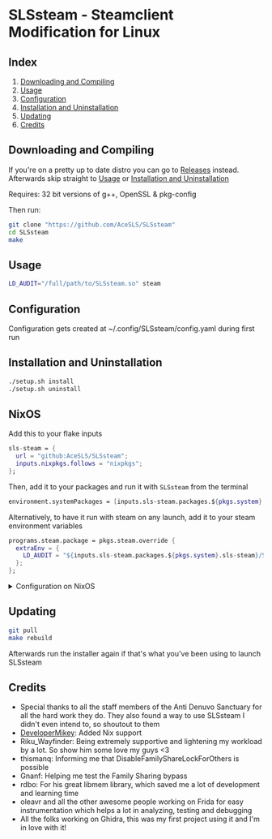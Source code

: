 # **SLSsteam - Steamclient Modification for Linux**

## Index

1. [Downloading and Compiling](#downloading-and-compiling)
2. [Usage](#usage)
3. [Configuration](#configuration)
4. [Installation and Uninstallation](#installation-and-uninstallation)
5. [Updating](#updating)
6. [Credits](#credits)

## Downloading and Compiling

If you're on a pretty up to date distro you can go to
[Releases](https://github.com/AceSLS/SLSsteam/releases) instead.
Afterwards skip straight to [Usage](#usage) or [Installation and Uninstallation](#installation-and-uninstallation)

Requires: 32 bit versions of g++, OpenSSL & pkg-config

Then run:

```bash
git clone "https://github.com/AceSLS/SLSsteam"
cd SLSsteam
make
```

## Usage

```bash
LD_AUDIT="/full/path/to/SLSsteam.so" steam
```

## Configuration

Configuration gets created at ~/.config/SLSsteam/config.yaml during first run

## Installation and Uninstallation

```bash
./setup.sh install
./setup.sh uninstall
```

## NixOS

Add this to your flake inputs

```nix
sls-steam = {
  url = "github:AceSLS/SLSsteam";
  inputs.nixpkgs.follows = "nixpkgs";
};
```

Then, add it to your packages and run it with `SLSsteam` from the terminal

```nix
environment.systemPackages = [inputs.sls-steam.packages.${pkgs.system}.wrapped];
```

Alternatively, to have it run with steam on any launch,
add it to your steam environment variables

```nix
programs.steam.package = pkgs.steam.override {
  extraEnv = {
    LD_AUDIT = "${inputs.sls-steam.packages.${pkgs.system}.sls-steam}/SLSsteam.so";
  };
};
```

<details>
<summary>Configuration on NixOS</summary>

You can configure SLSsteam declaratively using the home-manager module

Add the module to your imports

```nix
imports = [inputs.sls-steam.homeModules.sls-steam];
```

Then configure it through `services.sls-steam.config`. For example:

```nix
services.sls-steam.config = {
  PlayNotOwnedGames = true;
  AdditionalApps = [
    3769130
  ];
};
```

You can find further details in the [definition file](nix-modules/home.nix)

</details>

## Updating

```bash
git pull
make rebuild
```

Afterwards run the installer again if that's what you've been using to launch SLSsteam

## Credits

- Special thanks to all the staff members of the Anti Denuvo Sanctuary
  for all the hard work they do. They also found a way to use SLSsteam
  I didn't even intend to, so shoutout to them
- [DeveloperMikey](https://github.com/DeveloperMikey): Added Nix support 
- Riku_Wayfinder: Being extremely supportive and lightening my workload by a lot.
  So show him some love my guys <3
- thismanq: Informing me that DisableFamilyShareLockForOthers is possible
- Gnanf: Helping me test the Family Sharing bypass
- rdbo: For his great libmem library, which saved me a
  lot of development and learning time
- oleavr and all the other awesome people working on Frida
  for easy instrumentation which helps a lot in analyzing, testing and debugging
- All the folks working on Ghidra,
  this was my first project using it and I'm in love with it!

